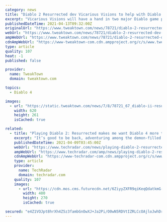 ```yaml
---
category: news
title: "Diablo 2 Resurrected dev Vicarious Visions to help with Diablo 4"
excerpt: "Vicarious Visions will have a hand in two major Diablo game productions: The hotly-anticipated Diablo 2 Resurrected, and the upcoming mainline sequel Diablo IV. According to a new job posting, the ..."
publishedDateTime: 2021-04-13T09:32:00Z
originalUrl: "https://www.tweaktown.com/news/78721/diablo-2-resurrected-dev-vicarious-visions-to-help-with-4/index.html"
webUrl: "https://www.tweaktown.com/news/78721/diablo-2-resurrected-dev-vicarious-visions-to-help-with-4/index.html"
ampWebUrl: "https://www.tweaktown.com/news/78721/diablo-2-resurrected-dev-vicarious-visions-to-help-with-4/amp.html"
cdnAmpWebUrl: "https://www-tweaktown-com.cdn.ampproject.org/c/s/www.tweaktown.com/news/78721/diablo-2-resurrected-dev-vicarious-visions-to-help-with-4/amp.html"
type: article
quality: 107
heat: -1
published: false

provider:
  name: TweakTown
  domain: tweaktown.com

topics:
  - Diablo 4

images:
  - url: "https://static.tweaktown.com/news/7/8/78721_67_diablo-ii-resurrected-dev-vicarious-visions-to-help-with-4.jpg"
    width: 620
    height: 261
    isCached: true

related:
  - title: "Playing Diablo 2: Resurrected makes me want Diablo 4 more than ever"
    excerpt: "It’s good to be back, adventuring among the demon-filled fields of Old Tristram in Diablo 2: Resurrected. But revisiting these familiar blood-soaked caverns and crumbling ruins made me long for what’s ..."
    publishedDateTime: 2021-04-09T03:45:00Z
    webUrl: "https://www.techradar.com/news/playing-diablo-2-resurrected-makes-me-want-diablo-4-more-than-ever"
    ampWebUrl: "https://www.techradar.com/amp/news/playing-diablo-2-resurrected-makes-me-want-diablo-4-more-than-ever"
    cdnAmpWebUrl: "https://www-techradar-com.cdn.ampproject.org/c/s/www.techradar.com/amp/news/playing-diablo-2-resurrected-makes-me-want-diablo-4-more-than-ever"
    type: article
    provider:
      name: TechRadar
      domain: techradar.com
    quality: 107
    images:
      - url: "https://cdn.mos.cms.futurecdn.net/6ZiyyZXFR9qiKeqQdatkmG-480-80.jpg"
        width: 480
        height: 270
        isCached: true

secured: "e4Z1VOJpt8hrXh4Z5z3fambGnOwXJ+Ja2Pi/O0wN5RDVtIZRLCcOAjloJwhDrTLs6zygqa2KbZ/UtrP9hDdgIrOlAHgUndoeC2CCvC7aD8O0fRNGNY1Qy1UI8Xlr8q04RptAFm2k7lrkwBIx0qv/Rv4hIPBrvxyv4ob7tk6xWapRTiMm5cUFu28/2LmaDpP5yzDqlf2i8trCIDUKY9OoPCLPPV4zvkwYFpN7QDqE7QJ3G/M6Abd1EwbrAhcZAQLn9z8rHP+yA1w0AMsmyw8dJm8ESPuX0NpmUp+GM1LMCjfm34DT74U5hLMhUEfMOd3Wp+aV0WgzEz1zl1zkeppYHrTNBqxQ5TPzySbsHNMIoR4=;D0i6NK+JxsVN1toy1ifWNg=="
---
```


